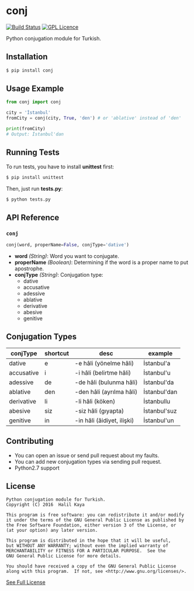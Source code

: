 # conj
[![Build Status](https://travis-ci.org/halilkaya/conj.svg?branch=master)](https://travis-ci.org/halilkaya/conj)
[![GPL Licence][licence-badge]](LICENSE)

Python conjugation module for Turkish.

## Installation
```sh
$ pip install conj
```

## Usage Example
```python
from conj import conj

city = 'İstanbul'
fromCity = conj(city, True, 'den') # or 'ablative' instead of 'den'

print(fromCity)
# Output: İstanbul'dan
```

## Running Tests
To run tests, you have to install **unittest** first:
```sh
$ pip install unittest
```
Then, just run **tests.py**:
```sh
$ python tests.py
```

## API Reference

### `conj`
```python
conj(word, properName=False, conjType='dative')
```

 - **word** *(String)*: Word you want to conjugate.
 - **properName** *(Boolean)*: Determining if the word is a proper name to put apostrophe.
 - **conjType** *(String)*: Conjugation type:
   - dative
   - accusative
   - adessive
   - ablative
   - derivative
   - abesive
   - genitive

## Conjugation Types
| conjType       | shortcut   | desc                       | example         |
| -------------- | ---------- | -------------------------- | --------------- |
| dative         | e          | -e hâli (yönelme hâli)     | İstanbul'a      |
| accusative     | i          | -i hâli (belirtme hâli)    | İstanbul'u      |
| adessive       | de         | -de hâli (bulunma hâli)    | İstanbul'da     |
| ablative       | den        | -den hâli (ayrılma hâli)   | İstanbul'dan    |
| derivative     | li         | -li hâli (köken)           | İstanbullu      |
| abesive        | siz        | -siz hâli (gıyapta)        | İstanbul'suz    |
| genitive       | in         | -in hâli (âidiyet, ilişki) | İstanbul'un     |

## Contributing
 - You can open an issue or send pull request about my faults.
 - You can add new conjugation types via sending pull request.
 - Python2.7 support

## License
```
Python conjugation module for Turkish.
Copyright (C) 2016  Halil Kaya

This program is free software: you can redistribute it and/or modify
it under the terms of the GNU General Public License as published by
the Free Software Foundation, either version 3 of the License, or
(at your option) any later version.

This program is distributed in the hope that it will be useful,
but WITHOUT ANY WARRANTY; without even the implied warranty of
MERCHANTABILITY or FITNESS FOR A PARTICULAR PURPOSE.  See the
GNU General Public License for more details.

You should have received a copy of the GNU General Public License
along with this program.  If not, see <http://www.gnu.org/licenses/>.
```
[See Full License](https://github.com/halilkaya/conj/blob/master/LICENSE)

[licence-badge]:http://img.shields.io/badge/licence-GPL-brightgreen.svg
